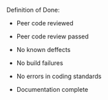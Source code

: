 Definition of Done:

* Peer code reviewed

* Peer code review passed

* No known deffects

* No build failures

* No errors in coding standards

* Documentation complete
